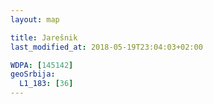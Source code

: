 ```yaml
---
layout: map

title: Jarešnik
last_modified_at: 2018-05-19T23:04:03+02:00

WDPA: [145142]
geoSrbija:
  L1_183: [36]
---
```

